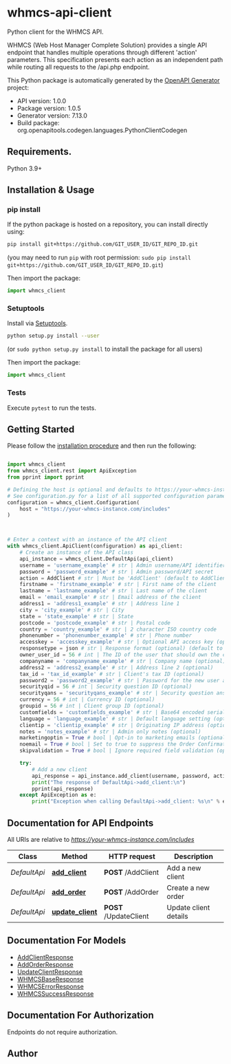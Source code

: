 # whmcs-api-client
Python client for the WHMCS API.

WHMCS (Web Host Manager Complete Solution) provides a single API endpoint that handles
multiple operations through different 'action' parameters. This specification presents
each action as an independent path while routing all requests to the /api.php endpoint.


This Python package is automatically generated by the [OpenAPI Generator](https://openapi-generator.tech) project:

- API version: 1.0.0
- Package version: 1.0.5
- Generator version: 7.13.0
- Build package: org.openapitools.codegen.languages.PythonClientCodegen

## Requirements.

Python 3.9+

## Installation & Usage
### pip install

If the python package is hosted on a repository, you can install directly using:

```sh
pip install git+https://github.com/GIT_USER_ID/GIT_REPO_ID.git
```
(you may need to run `pip` with root permission: `sudo pip install git+https://github.com/GIT_USER_ID/GIT_REPO_ID.git`)

Then import the package:
```python
import whmcs_client
```

### Setuptools

Install via [Setuptools](http://pypi.python.org/pypi/setuptools).

```sh
python setup.py install --user
```
(or `sudo python setup.py install` to install the package for all users)

Then import the package:
```python
import whmcs_client
```

### Tests

Execute `pytest` to run the tests.

## Getting Started

Please follow the [installation procedure](#installation--usage) and then run the following:

```python

import whmcs_client
from whmcs_client.rest import ApiException
from pprint import pprint

# Defining the host is optional and defaults to https://your-whmcs-instance.com/includes
# See configuration.py for a list of all supported configuration parameters.
configuration = whmcs_client.Configuration(
    host = "https://your-whmcs-instance.com/includes"
)



# Enter a context with an instance of the API client
with whmcs_client.ApiClient(configuration) as api_client:
    # Create an instance of the API class
    api_instance = whmcs_client.DefaultApi(api_client)
    username = 'username_example' # str | Admin username/API identifier
    password = 'password_example' # str | Admin password/API secret
    action = AddClient # str | Must be 'AddClient' (default to AddClient)
    firstname = 'firstname_example' # str | First name of the client
    lastname = 'lastname_example' # str | Last name of the client
    email = 'email_example' # str | Email address of the client
    address1 = 'address1_example' # str | Address line 1
    city = 'city_example' # str | City
    state = 'state_example' # str | State
    postcode = 'postcode_example' # str | Postal code
    country = 'country_example' # str | 2 character ISO country code
    phonenumber = 'phonenumber_example' # str | Phone number
    accesskey = 'accesskey_example' # str | Optional API access key (optional)
    responsetype = json # str | Response format (optional) (default to json)
    owner_user_id = 56 # int | The ID of the user that should own the client (optional)
    companyname = 'companyname_example' # str | Company name (optional)
    address2 = 'address2_example' # str | Address line 2 (optional)
    tax_id = 'tax_id_example' # str | Client's tax ID (optional)
    password2 = 'password2_example' # str | Password for the new user account (optional)
    securityqid = 56 # int | Security question ID (optional)
    securityqans = 'securityqans_example' # str | Security question answer (optional)
    currency = 56 # int | Currency ID (optional)
    groupid = 56 # int | Client group ID (optional)
    customfields = 'customfields_example' # str | Base64 encoded serialized array of custom field values (optional)
    language = 'language_example' # str | Default language setting (optional)
    clientip = 'clientip_example' # str | Originating IP address (optional)
    notes = 'notes_example' # str | Admin only notes (optional)
    marketingoptin = True # bool | Opt-in to marketing emails (optional)
    noemail = True # bool | Set to true to suppress the Order Confirmation email being sent (optional)
    skipvalidation = True # bool | Ignore required field validation (optional)

    try:
        # Add a new client
        api_response = api_instance.add_client(username, password, action, firstname, lastname, email, address1, city, state, postcode, country, phonenumber, accesskey=accesskey, responsetype=responsetype, owner_user_id=owner_user_id, companyname=companyname, address2=address2, tax_id=tax_id, password2=password2, securityqid=securityqid, securityqans=securityqans, currency=currency, groupid=groupid, customfields=customfields, language=language, clientip=clientip, notes=notes, marketingoptin=marketingoptin, noemail=noemail, skipvalidation=skipvalidation)
        print("The response of DefaultApi->add_client:\n")
        pprint(api_response)
    except ApiException as e:
        print("Exception when calling DefaultApi->add_client: %s\n" % e)

```

## Documentation for API Endpoints

All URIs are relative to *https://your-whmcs-instance.com/includes*

Class | Method | HTTP request | Description
------------ | ------------- | ------------- | -------------
*DefaultApi* | [**add_client**](docs/DefaultApi.md#add_client) | **POST** /AddClient | Add a new client
*DefaultApi* | [**add_order**](docs/DefaultApi.md#add_order) | **POST** /AddOrder | Create a new order
*DefaultApi* | [**update_client**](docs/DefaultApi.md#update_client) | **POST** /UpdateClient | Update client details


## Documentation For Models

 - [AddClientResponse](docs/AddClientResponse.md)
 - [AddOrderResponse](docs/AddOrderResponse.md)
 - [UpdateClientResponse](docs/UpdateClientResponse.md)
 - [WHMCSBaseResponse](docs/WHMCSBaseResponse.md)
 - [WHMCSErrorResponse](docs/WHMCSErrorResponse.md)
 - [WHMCSSuccessResponse](docs/WHMCSSuccessResponse.md)


<a id="documentation-for-authorization"></a>
## Documentation For Authorization

Endpoints do not require authorization.


## Author




